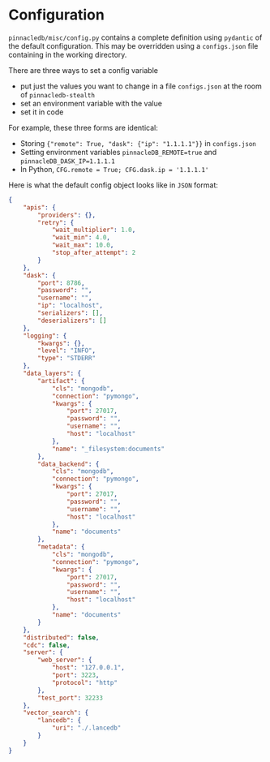 # Configuration

`pinnacledb/misc/config.py` contains a complete definition using `pydantic` of the default
configuration. This may be overridden using a `configs.json` file containing in the 
working directory. 

There are three ways to set a config variable

* put just the values you want to change in a file `configs.json` at the room of `pinnacledb-stealth`
* set an environment variable with the value
* set it in code

For example, these three forms are identical:

* Storing `{"remote": True, "dask": {"ip": "1.1.1.1"}}` in `configs.json`
* Setting environment variables `pinnacleDB_REMOTE=true` and
  `pinnacleDB_DASK_IP=1.1.1.1`
* In Python, `CFG.remote = True; CFG.dask.ip = '1.1.1.1'`

Here is what the default config object looks like in `JSON` format:

```json
{
    "apis": {
        "providers": {},
        "retry": {
            "wait_multiplier": 1.0,
            "wait_min": 4.0,
            "wait_max": 10.0,
            "stop_after_attempt": 2
        }
    },
    "dask": {
        "port": 8786,
        "password": "",
        "username": "",
        "ip": "localhost",
        "serializers": [],
        "deserializers": []
    },
    "logging": {
        "kwargs": {},
        "level": "INFO",
        "type": "STDERR"
    },
    "data_layers": {
        "artifact": {
            "cls": "mongodb",
            "connection": "pymongo",
            "kwargs": {
                "port": 27017,
                "password": "",
                "username": "",
                "host": "localhost"
            },
            "name": "_filesystem:documents"
        },
        "data_backend": {
            "cls": "mongodb",
            "connection": "pymongo",
            "kwargs": {
                "port": 27017,
                "password": "",
                "username": "",
                "host": "localhost"
            },
            "name": "documents"
        },
        "metadata": {
            "cls": "mongodb",
            "connection": "pymongo",
            "kwargs": {
                "port": 27017,
                "password": "",
                "username": "",
                "host": "localhost"
            },
            "name": "documents"
        }
    },
    "distributed": false,
    "cdc": false,
    "server": {
        "web_server": {
            "host": "127.0.0.1",
            "port": 3223,
            "protocol": "http"
        },
        "test_port": 32233
    },
    "vector_search": {
        "lancedb": {
            "uri": "./.lancedb"
        }
    }
}
```

